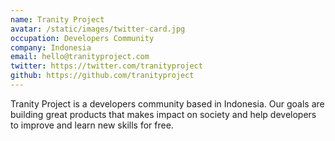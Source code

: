 ```yaml
---
name: Tranity Project
avatar: /static/images/twitter-card.jpg
occupation: Developers Community
company: Indonesia
email: hello@tranityproject.com
twitter: https://twitter.com/tranityproject
github: https://github.com/tranityproject
---
```


Tranity Project is a developers community based in Indonesia.
Our goals are building great products that makes impact on society and help developers to improve and learn new skills for free.

